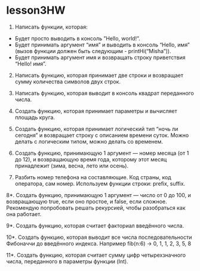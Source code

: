 # lesson3HW
1. Написать функции, которая:
- Будет просто выводить в консоль ”Hello, world!”.
- Будет принимать аргумент “имя” и выводить в консоль “Hello, имя” (вызов функции
должен быть следующим - printHi(“Misha”)).
- Будет принимать аргумент имя и возвращать строку приветствия “Hello! имя”.

2. Написать функцию, которая принимает две строки и возвращает сумму количества
символов двух строк.

3. Написать функцию, которая выводит в консоль квадрат переданного числа.

4. Создать функцию, которая принимает параметры и вычисляет площадь круга.

5. Создать функцию, которая принимает логический тип “ночь ли сегодня” и возвращает
строку с описанием времени суток. Можно делать с логическим типом, можно делать со временем.

6. Создать функцию, принимающую 1 аргумент — номер месяца (от 1 до 12), и
возвращающую время года, которому этот месяц принадлежит (зима, весна, лето или
осень).

7. Разбить номер телефона на составляющие. Код страны, код оператора, сам номер. 
Используем функции строки: prefix, suffix.

8*. Создать функцию, принимающую 1 аргумент — число от 0 до 100, и возвращающую
true, если оно простое, и false, если сложное. Рекомендую попробовать решать рекурсией, чтобы разобраться как она работает.

9*. Создать функцию, которая считает факториал введённого числа.

10*. Создать функцию, которая выводит все числа последовательности Фибоначчи до
введённого индекса. Например fib(n:6) -> 0, 1, 1, 2, 3, 5, 8

11*. Создать функцию, которая считает сумму цифр четырехзначного числа,
переданного в параметры функции (Int).
